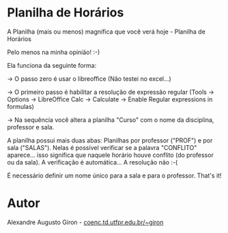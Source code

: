 # Planilha de Horários

A Planilha (mais ou menos) magnífica que você verá hoje - Planilha de Horários

Pelo menos na minha opinião! :-)

Ela funciona da seguinte forma:

-> O passo zero é usar o libreoffice (Não testei no excel...)

-> O primeiro passo é habilitar a resolução de expressão regular (Tools -> Options -> LibreOffice Calc -> Calculate -> Enable Regular expressions in formulas)

-> Na sequência você altera a planilha "Curso" com o nome da disciplina, professor e sala. 

A planilha possui mais duas abas: Planilhas por professor ("PROF") e por sala ("SALAS"). Nelas é possível verificar se a palavra "CONFLITO" aparece... isso significa que naquele horário houve conflito (do professor ou da sala). A verificação é automática... A resolução não :-(

É necessário definir um nome único para a sala e para o professor. That's it! 

# Autor
Alexandre Augusto Giron - [coenc.td.utfpr.edu.br/~giron](coenc.td.utfpr.edu.br/~giron)

